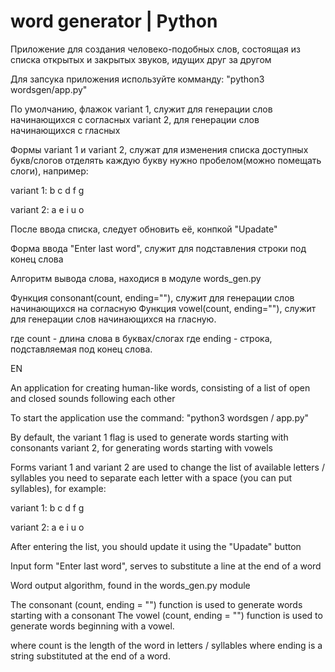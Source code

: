 # word generator | Python
Приложение для создания человеко-подобных слов, состоящая из списка открытых и закрытых звуков, идущих друг за другом

Для запсука приложения используйте комманду: "python3 wordsgen/app.py"

По умолчанию, флажок variant 1, служит для генерации слов начинающихся с согласных
variant 2, для генерации слов начинающихся с гласных

Формы variant 1 и variant 2, служат для изменения списка доступных букв/слогов
отделять каждую букву нужно пробелом(можно помещать слоги), например:

variant 1: 
b c d f g


variant 2: 
a e i u o

После ввода списка, следует обновить её, конпкой "Upadate"

Форма ввода "Enter last word", служит для подставления строки под конец слова


Алгоритм вывода слова, находися в модуле words_gen.py

Функция consonant(count, ending=""), служит для генерации слов начинающихся на согласную
Функция vowel(count, ending=""), служит для генерации слов начинающихся на гласную.

где count - длина слова в буквах/слогах
где ending - строка, подставляемая под конец слова.



EN


An application for creating human-like words, consisting of a list of open and closed sounds following each other

To start the application use the command: "python3 wordsgen / app.py"

By default, the variant 1 flag is used to generate words starting with consonants
variant 2, for generating words starting with vowels

Forms variant 1 and variant 2 are used to change the list of available letters / syllables
you need to separate each letter with a space (you can put syllables), for example:

variant 1:
b c d f g


variant 2:
a e i u o


After entering the list, you should update it using the "Upadate" button

Input form "Enter last word", serves to substitute a line at the end of a word


Word output algorithm, found in the words_gen.py module

The consonant (count, ending = "") function is used to generate words starting with a consonant
The vowel (count, ending = "") function is used to generate words beginning with a vowel.

where count is the length of the word in letters / syllables
where ending is a string substituted at the end of a word.
